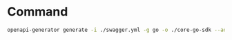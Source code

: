 # Command

```bash
openapi-generator generate -i ./swagger.yml -g go -o ./core-go-sdk --additional-properties=withGoMod=false
```
